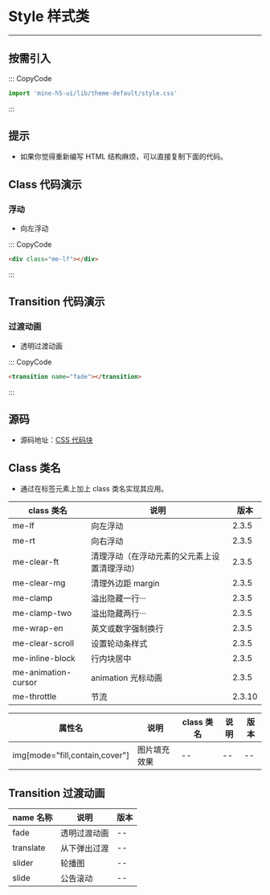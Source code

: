 # Style 样式类

---

## 按需引入

::: CopyCode

```JavaScript
import 'mine-h5-ui/lib/theme-default/style.css'
```

:::

## 提示

- 如果你觉得重新编写 HTML 结构麻烦，可以直接复制下面的代码。

## Class 代码演示

### 浮动

- 向左浮动

::: CopyCode

```HTML
<div class="me-lf"></div>
```

:::

## Transition 代码演示

### 过渡动画

- 透明过渡动画

::: CopyCode

```HTML
<transition name="fade"></transition>
```

:::

## 源码

- 源码地址：[CSS 代码块](https://github.com/biaov/MINE-H5-UI/blob/main/packages/theme-default/style.less)

## Class 类名

- 通过在标签元素上加上 class 类名实现其应用。

| class 类名          | 说明                                         | 版本   |
| ------------------- | -------------------------------------------- | ------ |
| me-lf               | 向左浮动                                     | 2.3.5  |
| me-rt               | 向右浮动                                     | 2.3.5  |
| me-clear-ft         | 清理浮动（在浮动元素的父元素上设置清理浮动） | 2.3.5  |
| me-clear-mg         | 清理外边距 margin                            | 2.3.5  |
| me-clamp            | 溢出隐藏一行···                              | 2.3.5  |
| me-clamp-two        | 溢出隐藏两行···                              | 2.3.5  |
| me-wrap-en          | 英文或数字强制换行                           | 2.3.5  |
| me-clear-scroll     | 设置轮动条样式                               | 2.3.5  |
| me-inline-block     | 行内块居中                                   | 2.3.5  |
| me-animation-cursor | animation 光标动画                           | 2.3.5  |
| me-throttle         | 节流                                         | 2.3.10 |

| 属性名                         | 说明         | class 类名 | 说明 | 版本 |
| ------------------------------ | ------------ | ---------- | ---- | ---- |
| img[mode="fill,contain,cover"] | 图片填充效果 | --         | --   | --   |

## Transition 过渡动画

| name 名称 | 说明         | 版本 |
| --------- | ------------ | ---- |
| fade      | 透明过渡动画 | --   |
| translate | 从下弹出过渡 | --   |
| slider    | 轮播图       | --   |
| slide     | 公告滚动     | --   |
